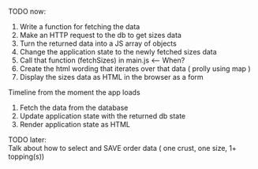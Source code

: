 TODO now:
 
1. Write a function for fetching the data
  1. Make an HTTP request to the db to get sizes data
  1. Turn the returned data into a JS array of objects
  1. Change the application state to the newly fetched sizes data
1. Call that function (fetchSizes) in main.js <-- When?
1. Create the html wording that iterates over that data ( prolly using map )
1. Display the sizes data as HTML in the browser as a form

Timeline from the moment the app loads
1. Fetch the data from the database 
2. Update application state with the returned db state
3. Render application state as HTML


TODO later:    
Talk about how to select and SAVE order data ( one crust, one size, 1+ topping(s))
